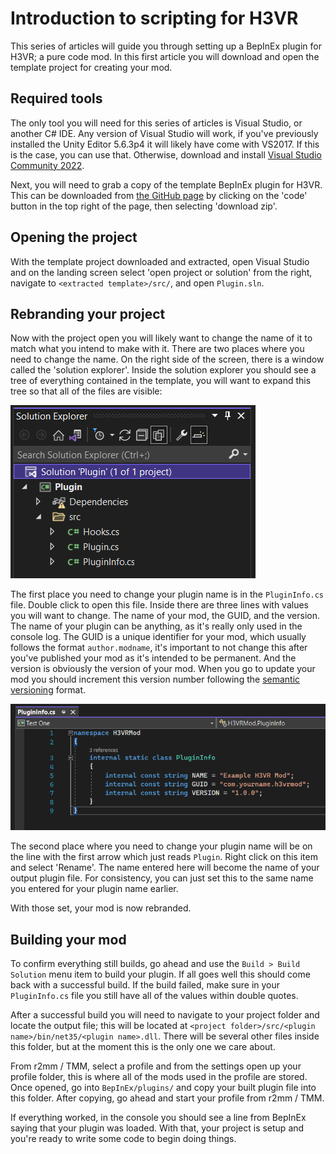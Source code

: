 # Introduction to scripting for H3VR
This series of articles will guide you through setting up a BepInEx plugin for H3VR; a pure
code mod. In this first article you will download and open the template project for creating 
your mod.

## Required tools
The only tool you will need for this series of articles is Visual Studio, or another C# IDE.
Any version of Visual Studio will work, if you've previously installed the Unity Editor 5.6.3p4
it will likely have come with VS2017. If this is the case, you can use that. Otherwise, download 
and install [Visual Studio Community 2022](https://visualstudio.microsoft.com/downloads/).

Next, you will need to grab a copy of the template BepInEx plugin for H3VR. This can be downloaded
from [the GitHub page](https://github.com/Maiq-The-Dude/H3VR.EmptyBepInEx) by clicking on the
'code' button in the top right of the page, then selecting 'download zip'.

## Opening the project
With the template project downloaded and extracted, open Visual Studio and on the landing screen
select 'open project or solution' from the right, navigate to `<extracted template>/src/`, and
open `Plugin.sln`.

## Rebranding your project
Now with the project open you will likely want to change the name of it to match what you intend
to make with it. There are two places where you need to change the name. On the right side of the
screen, there is a window called the 'solution explorer'. Inside the solution explorer you should
see a tree of everything contained in the template, you will want to expand this tree so that all
of the files are visible:

![](img/solution_explorer.png)

The first place you need to change your plugin name is in the `PluginInfo.cs` file. Double click to
open this file. Inside there are three lines with values you will want to change. The name of your
mod, the GUID, and the version. The name of your plugin can be anything, as it's really only used
in the console log. The GUID is a unique identifier for your mod, which usually follows the format
`author.modname`, it's important to not change this after you've published your mod as it's intended
to be permanent. And the version is obviously the version of your mod. When you go to update your
mod you should increment this version number following the [semantic versioning](https://semver.org/)
format.

![](img/plugin_info.png)

The second place where you need to change your plugin name will be on the line with the first arrow
which just reads `Plugin`. Right click on this item and select 'Rename'. The name entered here will
become the name of your output plugin file. For consistency, you can just set this to the same name
you entered for your plugin name earlier.

With those set, your mod is now rebranded.

## Building your mod
To confirm everything still builds, go ahead and use the `Build > Build Solution` menu item to build
your plugin. If all goes well this should come back with a successful build. If the build failed,
make sure in your `PluginInfo.cs` file you still have all of the values within double quotes.

After a successful build you will need to navigate to your project folder and locate the output file;
this will be located at `<project folder>/src/<plugin name>/bin/net35/<plugin name>.dll`. There
will be several other files inside this folder, but at the moment this is the only one we care about.

From r2mm / TMM, select a profile and from the settings open up your profile folder, this is where
all of the mods used in the profile are stored. Once opened, go into `BepInEx/plugins/` and copy your
built plugin file into this folder. After copying, go ahead and start your profile from r2mm / TMM.

If everything worked, in the console you should see a line from BepInEx saying that your plugin was loaded.
With that, your project is setup and you're ready to write some code to begin doing things.

